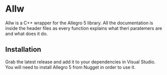 <h1>Allw</h1>


Allw is a C++ wrapper for the Allegro 5 library. All the documentation is inside the header files as every function explains what theri paratemers are and what does it do.

<h2>Installation</h2>

Grab the latest release and add it to your dependencies in Visual Studio. You will need to install Allegro 5 from Nugget in order to use it.


